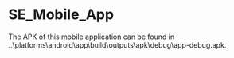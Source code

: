 # SE_Mobile_App

The APK of this mobile application can be found in ..\platforms\android\app\build\outputs\apk\debug\app-debug.apk. 

